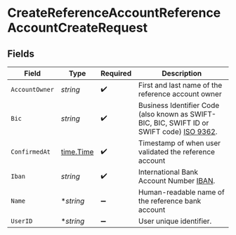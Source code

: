 # CreateReferenceAccountReferenceAccountCreateRequest


## Fields

| Field                                                                                                                               | Type                                                                                                                                | Required                                                                                                                            | Description                                                                                                                         |
| ----------------------------------------------------------------------------------------------------------------------------------- | ----------------------------------------------------------------------------------------------------------------------------------- | ----------------------------------------------------------------------------------------------------------------------------------- | ----------------------------------------------------------------------------------------------------------------------------------- |
| `AccountOwner`                                                                                                                      | *string*                                                                                                                            | :heavy_check_mark:                                                                                                                  | First and last name of the reference account owner                                                                                  |
| `Bic`                                                                                                                               | *string*                                                                                                                            | :heavy_check_mark:                                                                                                                  | Business Identifier Code (also known as SWIFT-BIC, BIC, SWIFT ID or SWIFT code) [ISO 9362](https://en.wikipedia.org/wiki/ISO_9362). |
| `ConfirmedAt`                                                                                                                       | [time.Time](https://pkg.go.dev/time#Time)                                                                                           | :heavy_check_mark:                                                                                                                  | Timestamp of when user validated the reference account                                                                              |
| `Iban`                                                                                                                              | *string*                                                                                                                            | :heavy_check_mark:                                                                                                                  | International Bank Account Number [IBAN](https://en.wikipedia.org/wiki/International_Bank_Account_Number).                          |
| `Name`                                                                                                                              | **string*                                                                                                                           | :heavy_minus_sign:                                                                                                                  | Human-readable name of the reference bank account                                                                                   |
| `UserID`                                                                                                                            | **string*                                                                                                                           | :heavy_minus_sign:                                                                                                                  | User unique identifier.                                                                                                             |